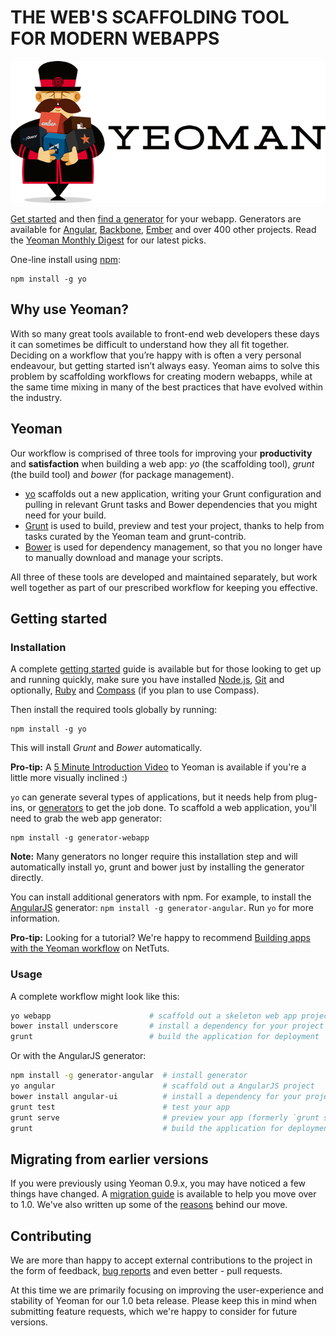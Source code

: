 # THE WEB'S SCAFFOLDING TOOL FOR MODERN WEBAPPS

<p class="toolset">
<img src="/assets/img/yeoman-horizontal.gif" alt="Yeoman">
</p>
<p class="strapline">
<a href="http://yeoman.io/gettingstarted.html">Get started</a> and then <a href="http://yeoman.io/community-generators.html">find a generator</a> for your webapp. Generators are available for <a href="https://github.com/yeoman/generator-angular">Angular</a>, <a href="https://github.com/yeoman/generator-backbone">Backbone</a>, <a href="https://github.com/yeoman/generator-ember">Ember</a> and over 400 other projects. Read the <a href="http://updates.html5rocks.com/tag/front-end">Yeoman Monthly Digest</a> for our latest picks.
</p>
<p class="strapline oneline">One-line install using <a href="http://npmjs.org">npm</a>:</p>

```
npm install -g yo
```

## Why use Yeoman?

With so many great tools available to front-end web developers these days it can sometimes be difficult to understand how they all fit together. Deciding on a workflow that you’re happy with is often a very personal endeavour, but getting started isn’t always easy. Yeoman aims to solve this problem by scaffolding workflows for creating modern webapps, while at the same time mixing in many of the best practices that have evolved within the industry. 

## Yeoman

Our workflow is comprised of three tools for improving your **productivity** and **satisfaction** when building a web app: *yo* (the scaffolding tool), *grunt* (the build tool) and *bower* (for package management).

<ul class="tools-list">
<li class="yoyo"><a href="https://github.com/yeoman/yo">yo</a> scaffolds out a new application, writing your Grunt configuration and pulling in relevant Grunt tasks and Bower dependencies that you might need for your build.</li>

<li class="gruntjs"><a href="http://gruntjs.com">Grunt</a> is used to build, preview and test your project, thanks to help from tasks curated by the Yeoman team and grunt-contrib. </li>

<li class="bower"><a href="http://bower.io">Bower</a> is used for dependency management, so that you no longer have to manually download and manage your scripts.</li>
</ul>

All three of these tools are developed and maintained separately, but work well together as part of our prescribed workflow for keeping you effective.

## Getting started

### Installation

A complete [getting started](https://github.com/yeoman/yeoman/wiki/Getting-Started) guide is available but for those looking to get up and running quickly, make sure you have installed [Node.js](http://nodejs.org), [Git](http://git-scm.org) and optionally, [Ruby](http://ruby-lang.org) and [Compass](http://compass-style.org/install) (if you plan to use Compass).

Then install the required tools globally by running:

```
npm install -g yo
```

This will install _Grunt_ and _Bower_ automatically. 

**Pro-tip:** A [5 Minute Introduction Video](http://www.youtube.com/watch?feature=player_embedded&v=zBt2g9ekiug) to Yeoman is available if you're a little more visually inclined :)

`yo` can generate several types of applications, but it needs help from plug-ins, or [generators](http://yeoman.io/community-generators.html) to get the job done. To scaffold a web application, you'll need to grab the web app generator:

```
npm install -g generator-webapp
```

**Note:** Many generators no longer require this installation step and will automatically install yo, grunt and bower just by installing the generator directly.

You can install additional generators with npm. For example, to install the [AngularJS](http://angularjs.org) generator: `npm install -g generator-angular`. Run `yo` for more information.

**Pro-tip:** Looking for a tutorial? We're happy to recommend [Building apps with the Yeoman workflow](http://net.tutsplus.com/tutorials/javascript-ajax/building-apps-with-the-yeoman-workflow/) on NetTuts.

### Usage

A complete workflow might look like this:

```sh
yo webapp                      # scaffold out a skeleton web app project
bower install underscore       # install a dependency for your project from Bower
grunt                          # build the application for deployment
```

Or with the AngularJS generator:

```sh
npm install -g generator-angular  # install generator
yo angular                        # scaffold out a AngularJS project
bower install angular-ui          # install a dependency for your project from Bower
grunt test                        # test your app
grunt serve                       # preview your app (formerly `grunt server`)
grunt                             # build the application for deployment
```

## Migrating from earlier versions

If you were previously using Yeoman 0.9.x, you may have noticed a few things have changed. A [migration guide](https://github.com/yeoman/yeoman/wiki/Migrate-from-0.9.6-to-1.0) is available to help you move over to 1.0. We've also written up some of the [reasons](https://github.com/yeoman/yeoman/wiki/The-Road-to-1.0) behind our move. 

## Contributing

We are more than happy to accept external contributions to the project in the form of feedback, [bug reports](https://github.com/yeoman/yeoman) and even better - pull requests. 

At this time we are primarily focusing on improving the user-experience and stability of Yeoman for our 1.0 beta release. Please keep this in mind when submitting feature requests, which we're happy to consider for future versions.
